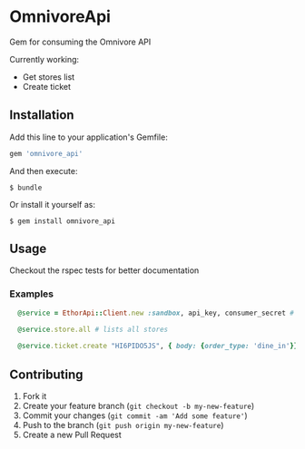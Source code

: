# OmnivoreApi

Gem for consuming the Omnivore API

Currently working:
* Get stores list
* Create ticket


## Installation

Add this line to your application's Gemfile:

```ruby
gem 'omnivore_api'
```

And then execute:

    $ bundle

Or install it yourself as:

    $ gem install omnivore_api

## Usage

Checkout the rspec tests for better documentation

### Examples
```ruby
  @service = EthorApi::Client.new :sandbox, api_key, consumer_secret # :sandbox or :live
  
  @service.store.all # lists all stores

  @service.ticket.create "HI6PIDO5JS", { body: {order_type: 'dine_in'}} # create ticket

```

## Contributing

1. Fork it
2. Create your feature branch (`git checkout -b my-new-feature`)
3. Commit your changes (`git commit -am 'Add some feature'`)
4. Push to the branch (`git push origin my-new-feature`)
5. Create a new Pull Request

